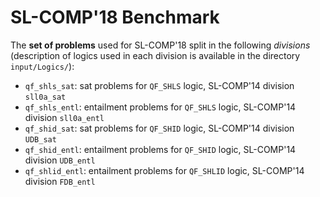 # SL-COMP'18 Benchmark #

The **set of problems** used for SL-COMP'18
split in the following _divisions_
(description of logics used in each division is available
in the directory `input/Logics/`):

* `qf_shls_sat`: sat problems for `QF_SHLS` logic, SL-COMP'14 division `sll0a_sat`
* `qf_shls_entl`: entailment problems for `QF_SHLS` logic, SL-COMP'14 division `sll0a_entl`
* `qf_shid_sat`: sat problems for `QF_SHID` logic, SL-COMP'14 division `UDB_sat`
* `qf_shid_entl`: entailment problems for `QF_SHID` logic, SL-COMP'14 division `UDB_entl`
* `qf_shlid_entl`: entailment problems for `QF_SHLID` logic, SL-COMP'14 division `FDB_entl`


